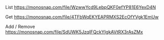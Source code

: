List
https://monosnap.com/file/WzwwYcd9LebpQKF0efYP81E6YexD4N

Get
https://monosnap.com/file/4TFbWqEKYEAPRMXS2EcOfYVgk1EmUw

Add / Remove
https://monosnap.com/file/SdUWK5JzqIFQckYIgkAVtRX3rAsZMx
